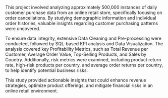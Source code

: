 This project involved analyzing approximately 500,000 instances of daily customer purchase data from an online retail store, specifically focusing on order cancellations. By studying demographic information and individual order histories, valuable insights regarding customer purchasing patterns were uncovered.

To ensure data integrity, extensive Data Cleaning and Pre-processing were conducted, followed by SQL-based KPI analysis and Data Visualization. The analysis covered key Profitability Metrics, such as Total Revenue per Customer, Average Order Value, Top-Selling Products, and Sales by Country. Additionally, risk metrics were examined, including product return rate, high-risk products per country, and average order returns per country, to help identify potential business risks.

This study provided actionable insights that could enhance revenue strategies, optimize product offerings, and mitigate financial risks in an online retail environment.
